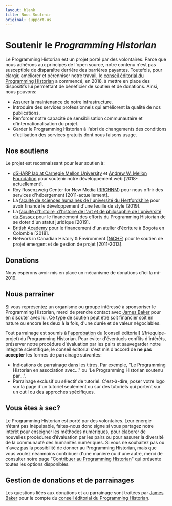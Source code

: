 ```yaml
---
layout: blank
title: Nous Soutenir
original: support-us
---
```


# Soutenir le _Programming Historian_

Le Programming Historian est un projet porté par des volontaires. Parce que nous adhérons aux principes de l'open source, notre contenu n'est pas susceptible de disparaître derrière des barrières payantes. Toutefois, pour élargir, améliorer et pérenniser notre travail, le [conseil éditorial du Programming Historian](/fr/equipe-projet) a commencé, en 2018, à mettre en place des dispositifs lui permettant de bénéficier de soutien et de donations. Ainsi, nous pouvons:

- Assurer la maintenance de notre infrastructure.
- Introduire des services professionnels qui améliorent la qualité de nos publications.
- Renforcer notre capacité de sensibilisation communautaire et d'internationalisation du projet.
- Garder le Programming Historian à l'abri de changements des conditions d'utilisation des services gratuits dont nous faisons usage.

## Nos soutiens

Le projet est reconnaissant pour leur soutien à:

- [dSHARP lab at Carnegie Mellon University](http://dsharp.library.cmu.edu/) et [Andrew W. Mellon Foundation](https://mellon.org/) pour soutenir notre développement web [2018-actuellement].
- Roy Rosenzweig Center for New Media ([RRCHNM](http://chnm.gmu.edu/)) pour nous offrir des services d'hébergement [2011-actuellement].
- La [faculté de sciences humaines de l'université du Hertfordshire](https://www.herts.ac.uk/study/schools-of-study/humanities) pour avoir financé le développement d'une feuille de style [2019].
- La [faculté d'histoire, d'histoire de l'art et de philosophie de l'université du Sussex](http://www.sussex.ac.uk/hahp/) pour le financement des efforts du Programming Historian de se doter d'un statut juridique [2019].
- [British Academy](https://www.britac.ac.uk/) pour le financement d'un atelier d'écriture à Bogota en Colombie [2018].
- Network in Canadian History & Environment ([NiCHE](http://niche-canada.org/)) pour le soutien de projet émergent et de gestion de projet [2011-2013].

## Donations

Nous espérons avoir mis en place un mécanisme de donations d'ici la mi-2019.

## Nous parrainer

Si vous représentez un organisme ou groupe intéressé à sponsoriser le Programming Historian, merci de prendre contact avec  [James Baker](https://github.com/drjwbaker) pour en discuter avec lui. Ce type de soutien peut être soit financier soit en nature ou encore les deux à la fois, d'une durée et de valeur négociables.

Tout parrainage est soumis à [l'approbation](https://github.com/programminghistorian/jekyll/wiki/Programming-Historian-Governance) du [conseil éditorial] (/fr/equipe-projet) du Programming Historian. Pour éviter d'éventuels conflits d'intérêts, préserver notre procédure d'évaluation par les pairs et sauvegarder notre intégrité scientifique, le conseil éditorial s'est mis d'accord de **ne pas accepter** les formes de parrainage suivantes:

- Indications de parrainage dans les titres. Par exemple, "Le Programming Historian en association avec..." ou 'Le Programming Historian soutenu par...".
- Parrainage exclusif ou sélectif de tutoriel. C'est-à-dire, poser votre logo sur la page d'un tutoriel seulement ou sur des tutoriels qui portent sur un outil ou des approches spécifiques.

## Vous êtes à sec?

Le Programming Historian est porté par des volontaires. Leur énergie n’étant pas inépuisable, faites-nous donc signe si vous partagez notre intérêt pour enseigner les méthodes numériques, pour élaborer de nouvelles procédures d’évaluation par les pairs ou pour assurer la diversité de la communauté des humanités numériques. Si vous ne souhaitez pas ou n'avez pas la possibilité de donner au Programming Historian, mais que vous voulez néanmoins contribuer d'une manière ou d'une autre, merci de consulter notre page "[Contribuer au Programming Historian](/fr/contribuer)" qui présente toutes les options disponibles.

## Gestion de donations et de parrainages

Les questions liées aux donations et au parrainage sont traitées par [James Baker](https://github.com/drjwbaker) pour le compte du [conseil éditorial du Programming Historian](/fr/equipe-projet).
